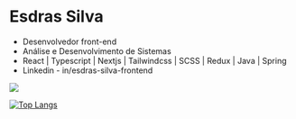 	
#  Esdras Silva
- Desenvolvedor front-end
- Análise e Desenvolvimento de Sistemas
- React | Typescript | Nextjs | Tailwindcss | SCSS | Redux | Java | Spring
- Linkedin - in/esdras-silva-frontend

<picture>
<source 
  srcset="https://github-readme-stats.vercel.app/api?username=EsdrasLimaSilva&show_icons=true&theme=dark"
  media="(prefers-color-scheme: dark)"
/>
<source
  srcset="https://github-readme-stats.vercel.app/api?username=EsdrasLimaSilva&show_icons=true"
  media="(prefers-color-scheme: light), (prefers-color-scheme: no-preference)"
/>
<img src="https://github-readme-stats.vercel.app/api?username=EsdrasLimaSilva&show_icons=true" />
</picture>

[![Top Langs](https://github-readme-stats.vercel.app/api/top-langs/?username=EsdrasLimaSilva&hide_progress=true&theme=dark)](https://github.com/EsdrasLimaSilva/github-readme-stats)
<!---
EsdrasLimaSilva/EsdrasLimaSilva is a ✨ special ✨ repository because its `README.md` (this file) appears on your GitHub profile.
You can click the Preview link to take a look at your changes.
--->
